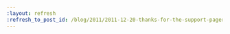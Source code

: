 ```yaml
---
:layout: refresh
:refresh_to_post_id: /blog/2011/2011-12-20-thanks-for-the-support-pagerduty
---
```

